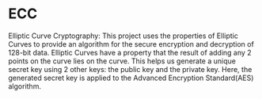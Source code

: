 # ECC
Elliptic Curve Cryptography: 
This project uses the properties of Elliptic Curves to provide an algorithm for the secure encryption and decryption of 128-bit data. Elliptic Curves have a property that the result of adding any 2 points on the curve lies on the curve. This helps us generate a unique secret key using 2 other keys: the public key and the private key.
Here, the generated secret key is applied to the Advanced Encryption Standard(AES) algorithm.
